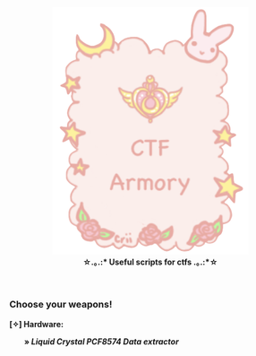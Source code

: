 <p align="center">
  <img src="/img/loo.png" width="350">
 <br><b>☆.｡.:* Useful scripts for ctfs .｡.:*☆<b><br><br><br>
</p>

### Choose your weapons!

**[✧] Hardware:**

&nbsp;&nbsp;&nbsp;&nbsp;&nbsp;&nbsp;&nbsp;&nbsp;» *Liquid Crystal PCF8574 Data extractor*
